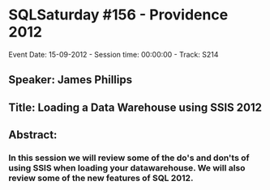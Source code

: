 # SQLSaturday #156 - Providence 2012
Event Date: 15-09-2012 - Session time: 00:00:00 - Track: S214
## Speaker: James Phillips
## Title: Loading a Data Warehouse using SSIS 2012
## Abstract:
### In this session we will review some of the do's and don'ts of using SSIS when loading your datawarehouse.  We will also review some of the new features of SQL 2012.
